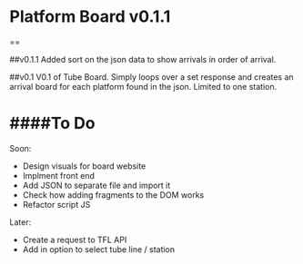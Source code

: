 # Platform Board v0.1.1
==

##v0.1.1
Added sort on the json data to show arrivals in order of arrival.

##v0.1
V0.1 of Tube Board. Simply loops over a set response and creates an arrival board for each platform found in the json. Limited to one station.




####To Do
= 
Soon:
- Design visuals for board website
- Implment front end
- Add JSON to separate file and import it
- Check how adding fragments to the DOM works
- Refactor script JS  

Later:
- Create a request to TFL API
- Add in option to select tube line / station
